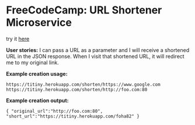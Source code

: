 # FreeCodeCamp: URL Shortener Microservice

try it [here](https://titiny.herokuapp.com/)

**User stories:**
I can pass a URL as a parameter and I will receive a shortened URL in the JSON response.
When I visit that shortened URL, it will redirect me to my original link.

**Example creation usage:**
```
https://titiny.herokuapp.com/shorten/https://www.google.com
https://titiny.herokuapp.com/shorten/http://foo.com:80
```

**Example creation output:**
```
{ "original_url":"http://foo.com:80", "short_url":"https://titiny.herokuapp.com/foha82" }
```